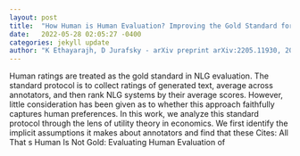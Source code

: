 ```yaml
---
layout: post
title:  "How Human is Human Evaluation? Improving the Gold Standard for NLG with Utility Theory"
date:   2022-05-28 02:05:27 -0400
categories: jekyll update
author: "K Ethayarajh, D Jurafsky - arXiv preprint arXiv:2205.11930, 2022"
---
```

Human ratings are treated as the gold standard in NLG evaluation. The standard protocol is to collect ratings of generated text, average across annotators, and then rank NLG systems by their average scores. However, little consideration has been given as to whether this approach faithfully captures human preferences. In this work, we analyze this standard protocol through the lens of utility theory in economics. We first identify the implicit assumptions it makes about annotators and find that these  Cites: All That s  Human Is Not Gold: Evaluating Human Evaluation of